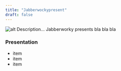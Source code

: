 ```yaml
---
title: "Jabberwockypresent"
draft: false
---
```

![alt](//via.placeholder.com/640x150)
Description... Jabberworky presents bla bla bla
### Presentation 
* item
* item
* item